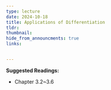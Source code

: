 ```yaml
---
type: lecture
date: 2024-10-18
title: Applications of Differentiation
tldr: 
thumbnail: 
hide_from_announcments: true
links: 


---
```

**Suggested Readings:**
- Chapter 3.2~3.6
